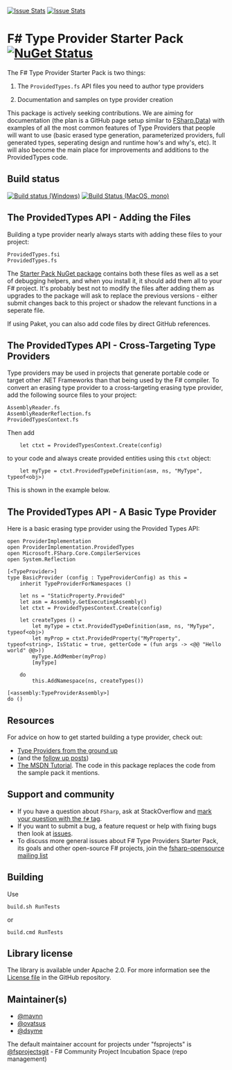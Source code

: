 [![Issue Stats](http://issuestats.com/github/fsprojects/FSharp.TypeProviders.StarterPack/badge/issue)](http://issuestats.com/github/fsprojects/FSharp.TypeProviders.StarterPack)
[![Issue Stats](http://issuestats.com/github/fsprojects/FSharp.TypeProviders.StarterPack/badge/pr)](http://issuestats.com/github/fsprojects/FSharp.TypeProviders.StarterPack)

# F# Type Provider Starter Pack [![NuGet Status](http://img.shields.io/nuget/v/FSharp.TypeProviders.StarterPack.svg?style=flat)](https://www.nuget.org/packages/FSharp.TypeProviders.StarterPack/)

The F# Type Provider Starter Pack is two things: 

1. The ``ProvidedTypes.fs`` API files you need to author type providers

2. Documentation and samples on type provider creation

This package is actively seeking contributions.   We are aiming for documentation
(the plan is a GitHub page setup similar to [FSharp.Data](http://fsharp.github.io/FSharp.Data)) with
examples of all the most common features of Type Providers that people will want to use (basic erased type
generation, parameterized providers, full generated types, seperating design and runtime how's and why's, etc). 
It will also become the main place for improvements and additions to the ProvidedTypes code.

## Build status


[![Build status (Windows)](https://ci.appveyor.com/api/projects/status/y1c6gs2r0ihog1re)](https://ci.appveyor.com/project/mavnn/fsharp-typeproviders-starterpack)  [![Build Status (MacOS, mono)](https://travis-ci.org/fsprojects/FSharp.TypeProviders.StarterPack.svg?branch=master)](https://travis-ci.org/fsprojects/FSharp.TypeProviders.StarterPack)

## The ProvidedTypes API - Adding the Files

Building a type provider nearly always starts with adding these files to your project:

    ProvidedTypes.fsi
    ProvidedTypes.fs

The [Starter Pack NuGet package](https://www.nuget.org/packages/FSharp.TypeProviders.StarterPack) contains both these files as well as a set of debugging helpers, and when you install
it, it should add them all to your F# project. It's probably best not to modify the files after adding them as
upgrades to the package will ask to replace the previous versions - either submit changes back to this project
or shadow the relevant functions in a seperate file.

If using Paket, you can also add code files by direct GitHub references.


## The ProvidedTypes API - Cross-Targeting Type Providers

Type providers may be used in projects that generate portable code or target other .NET Frameworks than
that being used by the F# compiler. To convert an erasing
type provider to a cross-targeting erasing type provider, add the following source files to your project:

    AssemblyReader.fs
    AssemblyReaderReflection.fs
    ProvidedTypesContext.fs

Then add 

        let ctxt = ProvidedTypesContext.Create(config)

to your code and always create provided entities using this ``ctxt`` object:

        let myType = ctxt.ProvidedTypeDefinition(asm, ns, "MyType", typeof<obj>)

This is shown in the example below.

## The ProvidedTypes API - A Basic Type Provider

Here is a basic erasing type provider using the Provided Types API:

    open ProviderImplementation
    open ProviderImplementation.ProvidedTypes
    open Microsoft.FSharp.Core.CompilerServices
    open System.Reflection

    [<TypeProvider>]
    type BasicProvider (config : TypeProviderConfig) as this =
        inherit TypeProviderForNamespaces ()

        let ns = "StaticProperty.Provided"
        let asm = Assembly.GetExecutingAssembly()
        let ctxt = ProvidedTypesContext.Create(config)

        let createTypes () =
            let myType = ctxt.ProvidedTypeDefinition(asm, ns, "MyType", typeof<obj>)
            let myProp = ctxt.ProvidedProperty("MyProperty", typeof<string>, IsStatic = true, getterCode = (fun args -> <@@ "Hello world" @@>))
            myType.AddMember(myProp)
            [myType]

        do
            this.AddNamespace(ns, createTypes())

    [<assembly:TypeProviderAssembly>]
    do ()

## Resources

For advice on how to get started building a type provider, check out:

 - [Type Providers from the ground up](http://blog.mavnn.co.uk/type-providers-from-the-ground-up/)
 - (and the [follow up posts](http://blog.mavnn.co.uk/blog/categories/typeprovider/))
 - [The MSDN Tutorial](http://msdn.microsoft.com/en-us/library/hh361034.aspx). The code in this package replaces the code from the sample pack it mentions.


## Support and community

 - If you have a question about `FSharp`, ask at StackOverflow and [mark your question with the `f#` tag](http://stackoverflow.com/questions/tagged/f%23). 
 - If you want to submit a bug, a feature request or help with fixing bugs then look at [issues](https://github.com/mavnn/FSharp.TypeProviders.StarterPack/issues).
 - To discuss more general issues about F# Type Providers Starter Pack, its goals and other open-source F# projects, join the [fsharp-opensource mailing list](http://groups.google.com/group/fsharp-opensource)

## Building

Use

    build.sh RunTests

or

    build.cmd RunTests


## Library license

The library is available under Apache 2.0. For more information see the [License file][1] in the GitHub repository.

 [1]: https://github.com/mavnn/FSharp.TypeProviders.StarterPack/blob/master/LICENSE.md


## Maintainer(s)

- [@mavnn](https://github.com/mavnn)
- [@ovatsus](https://github.com/ovatsus)
- [@dsyme](https://github.com/dsyme)

The default maintainer account for projects under "fsprojects" is [@fsprojectsgit](https://github.com/fsprojectsgit) - F# Community Project Incubation Space (repo management)
